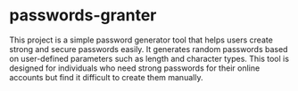 # passwords-granter
This project is a simple password generator tool that helps users create strong and secure passwords easily. It generates random passwords based on user-defined parameters such as length and character types. This tool is designed for individuals who need strong passwords for their online accounts but find it difficult to create them manually.
